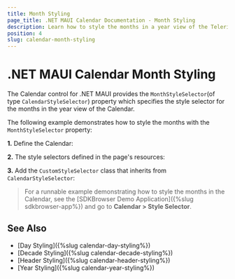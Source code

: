 ```yaml
---
title: Month Styling
page_title: .NET MAUI Calendar Documentation - Month Styling
description: Learn how to style the months in a year view of the Telerik .NET MAUI Calendar control.
position: 4
slug: calendar-month-styling
---
```


# .NET MAUI Calendar Month Styling

The Calendar control for .NET MAUI provides the `MonthStyleSelector`(of type `CalendarStyleSelector`) property which specifies the style selector for the months in the year view of the Calendar.

The following example demonstrates how to style the months with the `MonthStyleSelector` property:

**1.** Define the Calendar:

<snippet id='calendar-styleselectors-monthstyleselector-usage'/>

**2.** The style selectors defined in the page's resources:

<snippet id='calendar-styleselectors-monthstyleselector-definition'/>

**3.** Add the `CustomStyleSelector` class that inherits from `CalendarStyleSelector`:

<snippet id='calendar-styleselectors-custom-calendarstyleselector'/>

>For a runnable example demonstrating how to style the months in the Calendar, see the [SDKBrowser Demo Application]({%slug sdkbrowser-app%}) and go to **Calendar > Style Selector**.

## See Also

- [Day Styling]({%slug calendar-day-styling%})
- [Decade Styling]({%slug calendar-decade-styling%})
- [Header Styling]({%slug calendar-header-styling%})
- [Year Styling]({%slug calendar-year-styling%})

